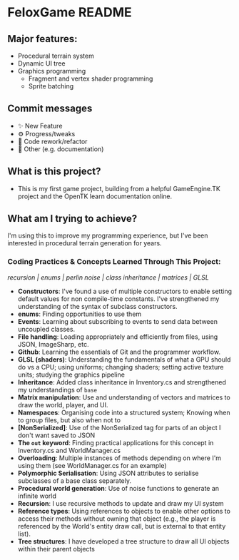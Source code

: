 ﻿# FeloxGame README

## Major features:
- Procedural terrain system
- Dynamic UI tree
- Graphics programming
	- Fragment and vertex shader programming
	- Sprite batching

## Commit messages
- ✨ New Feature
- ⚙️ Progress/tweaks
- 🧹 Code rework/refactor
- 📖 Other (e.g. documentation)

## What is this project?
- This is my first game project, building from a helpful GameEngine.TK project and the OpenTK learn documentation online.

## What am I trying to achieve?
I'm using this to improve my programming experience, but I've been interested in procedural terrain generation for years.

### __Coding Practices & Concepts Learned Through This Project__:
*recursion | enums | perlin noise | class inheritance | matrices | GLSL*
- **Constructors**: I've found a use of multiple constructors to enable setting default values for non compile-time constants. I've strengthened my understanding of the syntax of subclass constructors.
- **enums**: Finding opportunities to use them
- **Events**: Learning about subscribing to events to send data between uncoupled classes.
- **File handling**: Loading appropriately and efficiently from files, using JSON, ImageSharp, etc.
- **Github**: Learning the essentials of Git and the programmer workflow.
- **GLSL (shaders)**: Understanding the fundamentals of what a GPU should do vs a CPU; using uniforms; changing shaders; setting active texture units; studying the graphics pipeline
- **Inheritance**: Added class inheritance in Inventory.cs and strengthened my understandings of `base`
- **Matrix manipulation**: Use and understanding of vectors and matrices to draw the world, player, and UI.
- **Namespaces**: Organising code into a structured system; Knowing when to group files, but also when not to
- **[NonSerialized]**: Use of the NonSerialized tag for parts of an object I don't want saved to JSON 
- **The `out` keyword**: Finding practical applications for this concept in Inventory.cs and WorldManager.cs
- **Overloading**: Multiple instances of methods depending on where I'm using them (see WorldManager.cs for an example)
- **Polymorphic Serialisation**: Using JSON attributes to serialise subclasses of a base class separately.
- **Procedural world generation**: Use of noise functions to generate an infinite world
- **Recursion**: I use recursive methods to update and draw my UI system
- **Reference types**: Using references to objects to enable other options to access their methods without owning that object (e.g., the player is referenced by the World's entity draw call, but is external to that entity list).
- **Tree structures**: I have developed a tree structure to draw all UI objects within their parent objects